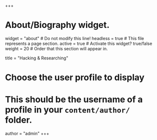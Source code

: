+++
# About/Biography widget.
widget = "about"  # Do not modify this line!
headless = true  # This file represents a page section.
active = true  # Activate this widget? true/false
weight = 20  # Order that this section will appear in.

title = "Hacking & Researching"

# Choose the user profile to display
# This should be the username of a profile in your `content/author/` folder.
author = "admin"
+++
